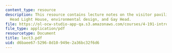```yaml
---
content_type: resource
description: This resource contains lecture notes on the visitor pavilion for Gay
  Head Light House, environmental design, and Gay Head.
file: https://ol-ocw-studio-app-qa.s3.amazonaws.com/courses/4-191-introduction-to-integrated-design-fall-2006/d6baee6752968d10949e2a36bc32f6d6_lect3.pdf
file_type: application/pdf
resourcetype: Document
title: lect3.pdf
uid: d6baee67-5296-8d10-949e-2a36bc32f6d6
---
```

